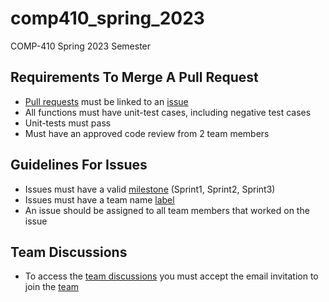 # comp410_spring_2023
COMP-410 Spring 2023 Semester
## Requirements To Merge A Pull Request
* [Pull requests](https://github.com/NCATComp410/comp410_spring_2023/pulls) must be linked to an [issue](https://github.com/NCATComp410/comp410_spring_2023/issues)
* All functions must have unit-test cases, including negative test cases
* Unit-tests must pass
* Must have an approved code review from 2 team members
## Guidelines For Issues
* Issues must have a valid [milestone](https://github.com/NCATComp410/comp410_spring_2023/milestones) (Sprint1, Sprint2, Sprint3)
* Issues must have a team name [label](https://github.com/NCATComp410/comp410_spring_2023/labels)
* An issue should be assigned to all team members that worked on the issue
## Team Discussions
* To access the [team discussions](https://github.com/orgs/NCATComp410/teams/comp410spring2023class/discussions) you must accept the email invitation to join the [team](https://github.com/orgs/NCATComp410/teams/comp410spring2023class)
